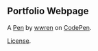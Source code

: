 Portfolio Webpage
-----------------


A [Pen](https://codepen.io/wwren/pen/zYqxxWB) by [wwren](https://codepen.io/wwren) on [CodePen](https://codepen.io).

[License](https://codepen.io/wwren/pen/zYqxxWB/license).
